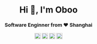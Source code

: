 <h1 align="center">Hi 👋, I'm Oboo</h1>
<h3 align="center">Software Enginner from ❤️ Shanghai</h3>

<p align="center">
<a href="https://codepen.io/obooman" target="blank"><img align="center" src="https://cdn.jsdelivr.net/npm/simple-icons@3.0.1/icons/codepen.svg" alt="obooman" height="20" width="20" /></a>
<a href="https://twitter.com/12oboo" target="blank"><img align="center" src="https://cdn.jsdelivr.net/npm/simple-icons@3.0.1/icons/twitter.svg" alt="12oboo" height="20" width="20" /></a>
<a href="https://linkedin.com/in/oboo cheng" target="blank"><img align="center" src="https://cdn.jsdelivr.net/npm/simple-icons@3.0.1/icons/linkedin.svg" alt="oboo cheng" height="20" width="20" /></a>
<a href="https://stackoverflow.com/users/4670002/oboo-cheng" target="blank"><img align="center" src="https://cdn.jsdelivr.net/npm/simple-icons@3.0.1/icons/stackoverflow.svg" alt="oboo cheng" height="20" width="20" /></a>
</p>
